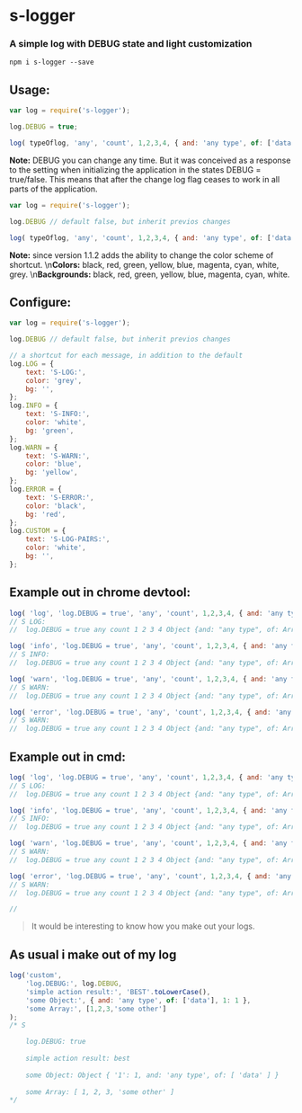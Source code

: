 s-logger
===============
### A simple log with DEBUG state and light customization

```shell
npm i s-logger --save
```

Usage:
---------------
```javascript
var log = require('s-logger');

log.DEBUG = true;

log( typeOflog, 'any', 'count', 1,2,3,4, { and: 'any type', of: ['data'] } );
```

**Note:** DEBUG you can change any time. But it was conceived as a response to the setting when initializing the application in the states DEBUG = true/false. This means that after the change log flag ceases to work in all parts of the application.


```javascript
var log = require('s-logger');

log.DEBUG // default false, but inherit previos changes

log( typeOflog, 'any', 'count', 1,2,3,4, { and: 'any type', of: ['data'] } );
```

**Note:** since version 1.1.2 adds the ability to change the color scheme of shortcut.
\n**Colors:** black, red, green, yellow, blue, magenta, cyan, white, grey.
\n**Backgrounds:**  black, red, green, yellow, blue, magenta, cyan, white.

Configure:
---------------
```javascript
var log = require('s-logger');

log.DEBUG // default false, but inherit previos changes

// a shortcut for each message, in addition to the default
log.LOG = {
	text: 'S-LOG:',
	color: 'grey',
	bg: '',
};
log.INFO = {
	text: 'S-INFO:',
	color: 'white',
	bg: 'green',
};
log.WARN = {
	text: 'S-WARN:',
	color: 'blue',
	bg: 'yellow',
};
log.ERROR = {
	text: 'S-ERROR:',
	color: 'black',
	bg: 'red',
};
log.CUSTOM = {
	text: 'S-LOG-PAIRS:',
	color: 'white',
	bg: '',
};

```

Example out in chrome devtool:
---------------
```javascript
log( 'log', 'log.DEBUG = true', 'any', 'count', 1,2,3,4, { and: 'any type', of: ['data'] } );
// S LOG:
//	log.DEBUG = true any count 1 2 3 4 Object {and: "any type", of: Array[1]}

log( 'info', 'log.DEBUG = true', 'any', 'count', 1,2,3,4, { and: 'any type', of: ['data'] } );
// S INFO:
//	log.DEBUG = true any count 1 2 3 4 Object {and: "any type", of: Array[1]}

log( 'warn', 'log.DEBUG = true', 'any', 'count', 1,2,3,4, { and: 'any type', of: ['data'] } );
// S WARN:
//	log.DEBUG = true any count 1 2 3 4 Object {and: "any type", of: Array[1]}

log( 'error', 'log.DEBUG = true', 'any', 'count', 1,2,3,4, { and: 'any type', of: ['data'] } );
// S WARN:
//	log.DEBUG = true any count 1 2 3 4 Object {and: "any type", of: Array[1]}
```
Example out in cmd:
---------------
```javascript
log( 'log', 'log.DEBUG = true', 'any', 'count', 1,2,3,4, { and: 'any type', of: ['data'] } );
// S LOG:
//	log.DEBUG = true any count 1 2 3 4 Object {and: "any type", of: Array[1]}

log( 'info', 'log.DEBUG = true', 'any', 'count', 1,2,3,4, { and: 'any type', of: ['data'] } );
// S INFO:
//	log.DEBUG = true any count 1 2 3 4 Object {and: "any type", of: Array[1]}

log( 'warn', 'log.DEBUG = true', 'any', 'count', 1,2,3,4, { and: 'any type', of: ['data'] } );
// S WARN:
//	log.DEBUG = true any count 1 2 3 4 Object {and: "any type", of: Array[1]}

log( 'error', 'log.DEBUG = true', 'any', 'count', 1,2,3,4, { and: 'any type', of: ['data'] } );
// S WARN:
//	log.DEBUG = true any count 1 2 3 4 Object {and: "any type", of: Array[1]}

// 

```

> It would be interesting to know how you make out your logs.

As usual i make out of my log
---------------
```javascript
log('custom',
	'log.DEBUG:', log.DEBUG,
	'simple action result:', 'BEST'.toLowerCase(),
	'some Object:', { and: 'any type', of: ['data'], 1: 1 },
	'some Array:', [1,2,3,'some other']
);
/* S

	log.DEBUG: true
	
	simple action result: best
	
	some Object: Object { '1': 1, and: 'any type', of: [ 'data' ] }
	
	some Array: [ 1, 2, 3, 'some other' ]
*/
```
